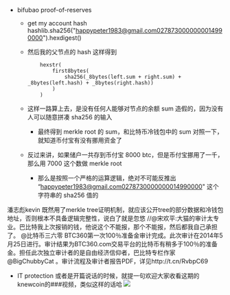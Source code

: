 

- bifubao proof-of-reserves
  - get my account hash 
    hashlib.sha256("happypeter1983@gmail.com0278730000000014990000").hexdigest()

  - 然后我的父节点的 hash 这样得到

			hexstr(
			    first8bytes(
			        sha256(_8bytes(left.sum + right.sum) + _8bytes(left.hash) + _8bytes(right.hash))
			    )
			)

  - 这样一路算上去，是没有任何人能够对节点的余额 sum 造假的，因为没有人可以随意拼凑 sha256 的输入
    - 最终得到 merkle root 的 sum，和比特币冷钱包中的 sum 对照一下，就知道币付宝有没有挪用资金了

  - 反过来讲，如果储户一共存到币付宝 8000 btc，但是币付宝挪用了一千，那么用 7000 这个数做 merkle root
    - 那么是按照一个严格的运算逻辑，绝对不可能反推出 “happypeter1983@gmail.com0278730000000014990000" 这个字符串的 sha256 值的



潘志彪kevin
既然用了merkle tree证明机制，就应该公开tree的部分数据和冷钱包地址，否则根本不具备逻辑完整性，说白了就是忽悠 //@宋欢平:大猫的审计太专业。巴比特我上次报销的钱，他说这个不能报，那个不能报，然后都我自己承担了。
@比特币三六零
BTC360第一次100％准备金审计完成。此次审计在2014年5月25日进行。审计结果为BTC360.com交易平台的比特币有稍多于100％的准备金。担任此次独立审计者的是自由经济信仰者，巴比特专栏作家 @BigChubbyCat 。审计流程及审计者报告PDF，详见http://t.cn/RvbpC69

- IT protection
  或者是开篇说话的时候，就提一句欢迎大家收看这期的knewcoin的###视频，类似这样的话哈
  ![](http://peterpic.qiniudn.com/knewcoin.png)
